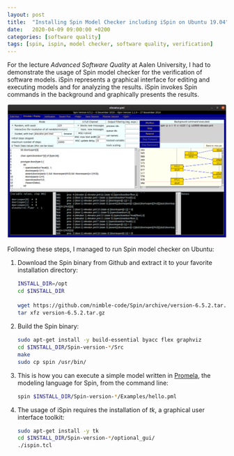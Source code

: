 ```yaml
---
layout: post
title:  "Installing Spin Model Checker including iSpin on Ubuntu 19.04"
date:   2020-04-09 09:00:00 +0200
categories: [software quality]
tags: [spin, ispin, model checker, software quality, verification]
---
```


For the lecture _Advanced Software Quality_ at Aalen University, I had to demonstrate the usage of Spin model checker for the verification of software models. iSpin represents a graphical interface for editing and executing models and for analyzing the results. iSpin invokes Spin commands in the background and graphically presents the results.

![](/assets/2020-04-09/ispin.png)

Following these steps, I managed to run Spin model checker on Ubuntu:

1. Download the Spin binary from Github and extract it to your favorite installation directory:
   ```bash
   INSTALL_DIR=/opt
   cd $INSTALL_DIR

   wget https://github.com/nimble-code/Spin/archive/version-6.5.2.tar.gz
   tar xfz version-6.5.2.tar.gz
   ```

2. Build the Spin binary:
   ```bash
   sudo apt-get install -y build-essential byacc flex graphviz
   cd $INSTALL_DIR/Spin-version-*/Src
   make
   sudo cp spin /usr/bin/
   ```

3. This is how you can execute a simple model written in [Promela](http://spinroot.com/spin/Man/Quick.html), the modeling language for Spin, from the command line:
   ```bash
   spin $INSTALL_DIR/Spin-version-*/Examples/hello.pml
   ```

4. The usage of iSpin requires the installation of _tk_, a graphical user interface toolkit:
   ```bash
   sudo apt-get install -y tk
   cd $INSTALL_DIR/Spin-version-*/optional_gui/
   ./ispin.tcl
   ```
